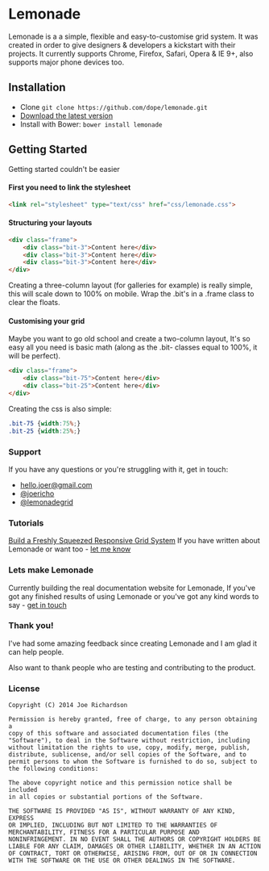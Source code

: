 # Lemonade

Lemonade is a a simple, flexible and easy-to-customise grid system. It was created in order to give designers & developers a kickstart with their projects. It currently supports Chrome, Firefox, Safari, Opera & IE 9+, also supports major phone devices too.

## Installation

-   Clone `git clone https://github.com/dope/lemonade.git`
-   [Download the latest version](https://github.com/dope/lemonade/archive/master.zip)
-   Install with Bower: `bower install lemonade`


## Getting Started
Getting started couldn't be easier

#### First you need to link the stylesheet
```html
<link rel="stylesheet" type="text/css" href="css/lemonade.css">
```

#### Structuring your layouts
```html
<div class="frame">
    <div class="bit-3">Content here</div>
    <div class="bit-3">Content here</div>
    <div class="bit-3">Content here</div>
</div>
```
Creating a three-column layout (for galleries for example) is really simple, this will scale down to 100% on mobile. Wrap the .bit's in a .frame class to clear the floats.

#### Customising your grid
Maybe you want to go old school and create a two-column layout, It's so easy all you need is basic math (along as the .bit- classes equal to 100%, it will be perfect).
```html
<div class="frame">
    <div class="bit-75">Content here</div>
    <div class="bit-25">Content here</div>
</div>
```
Creating the css is also simple:
```css
.bit-75 {width:75%;}
.bit-25 {width:25%;}
```

### Support
If you have any questions or you're struggling with it, get in touch:

-   [hello.joer@gmail.com](mailto:hello.joer@gmail.com)
-   [@joericho](http://twitter.com/joericho)
-   [@lemonadegrid](http://twitter.com/lemonadegrid)

### Tutorials
[Build a Freshly Squeezed Responsive Grid System](http://webdesign.tutsplus.com/tutorials/htmlcss-tutorials/build-a-freshly-squeezed-responsive-grid-system)
If you have written about Lemonade or want too - [let me know](http://twitter.com/joericho)

### Lets make Lemonade
Currently building the real documentation website for Lemonade, If you've got any finished results of using Lemonade or you've got any kind words to say - [get in touch](http://twitter.com/joericho)

### Thank you!
I've had some amazing feedback since creating Lemonade and I am glad it can help people.

Also want to thank people who are testing and contributing to the product.

### License
```
Copyright (C) 2014 Joe Richardson

Permission is hereby granted, free of charge, to any person obtaining a
copy of this software and associated documentation files (the
"Software"), to deal in the Software without restriction, including
without limitation the rights to use, copy, modify, merge, publish,
distribute, sublicense, and/or sell copies of the Software, and to
permit persons to whom the Software is furnished to do so, subject to
the following conditions:

The above copyright notice and this permission notice shall be included
in all copies or substantial portions of the Software.

THE SOFTWARE IS PROVIDED "AS IS", WITHOUT WARRANTY OF ANY KIND, EXPRESS
OR IMPLIED, INCLUDING BUT NOT LIMITED TO THE WARRANTIES OF
MERCHANTABILITY, FITNESS FOR A PARTICULAR PURPOSE AND
NONINFRINGEMENT. IN NO EVENT SHALL THE AUTHORS OR COPYRIGHT HOLDERS BE
LIABLE FOR ANY CLAIM, DAMAGES OR OTHER LIABILITY, WHETHER IN AN ACTION
OF CONTRACT, TORT OR OTHERWISE, ARISING FROM, OUT OF OR IN CONNECTION
WITH THE SOFTWARE OR THE USE OR OTHER DEALINGS IN THE SOFTWARE.
```